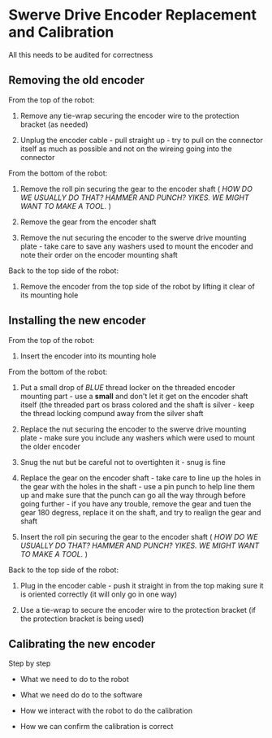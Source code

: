 # Swerve Drive Encoder Replacement and Calibration

All this needs to be audited for correctness

## Removing the old encoder

From the top of the robot:

1) Remove any tie-wrap securing the encoder wire to the protection bracket (as needed)

1) Unplug the encoder cable - pull straight up - try to pull on the connector itself as much as possible and not on the wireing going into the connector


From the bottom of the robot:

1) Remove the roll pin securing the gear to the encoder shaft ( *HOW DO WE USUALLY DO THAT?  HAMMER AND PUNCH?  YIKES.  WE MIGHT WANT TO MAKE A TOOL.* )

1) Remove the gear from the encoder shaft

1) Remove the nut securing the encoder to the swerve drive mounting plate - take care to save any washers used to mount the encoder and note their order on the encoder mounting shaft

Back to the top side of the robot:

1) Remove the encoder from the top side of the robot by lifting it clear of its mounting hole

## Installing the new encoder


From the top of the robot:

1) Insert the encoder into its mounting hole

From the bottom of the robot:

1) Put a small drop of *BLUE* thread locker on the threaded encoder mounting part - use a **small** and don't let it get on the encoder shaft itself (the threaded part os brass colored and the shaft is silver - keep the thread locking compund away from the silver shaft

1) Replace the nut securing the encoder to the swerve drive mounting plate - make sure you include any washers which were used to mount the older encoder

1) Snug the nut but be careful not to overtighten it  - snug is fine

1) Replace the gear on the encoder shaft - take care to line up the holes in the gear with the holes in the shaft - use a pin punch to help line them up and make sure that the punch can go all the way through before going further - if you have any trouble, remove the gear and tuen the gear 180 degress, replace it on the shaft, and try to realign the gear and shaft

1) Insert the roll pin securing the gear to the encoder shaft ( *HOW DO WE USUALLY DO THAT?  HAMMER AND PUNCH?  YIKES.  WE MIGHT WANT TO MAKE A TOOL.* )

Back to the top side of the robot:

1) Plug in the encoder cable - push it straight in from the top making sure it is oriented correctly (it will only go in one way)

1) Use a tie-wrap to secure the encoder wire to the protection bracket (if the protection bracket is being used)

## Calibrating the new encoder

Step by step

* What we need to do to the robot

* What we need do do to the software

* How we interact with the robot to do the calibration

* How we can confirm the calibration is correct
